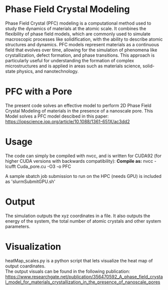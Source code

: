 # Phase Field Crystal Modeling
Phase Field Crystal (PFC) modeling is a computational method used to study the dynamics of materials at the atomic scale. It combines the flexibility of phase field models, which are commonly used to simulate macroscopic processes like solidification, with the ability to describe atomic structures and dynamics. PFC models represent materials as a continuous field that evolves over time, allowing for the simulation of phenomena like crystallization, defect formation, and phase transitions. This approach is particularly useful for understanding the formation of complex microstructures and is applied in areas such as materials science, solid-state physics, and nanotechnology.

# PFC with a Pore
The present code solves an effective model to perform 2D Phase Field Crystal Modeling of materials in the presence of a nanoscale pore. This Model solves a PFC model descibed in this paper:\
https://iopscience.iop.org/article/10.1088/1361-651X/ac3dd2

# Usage
The code can simply be compiled with nvcc, and is written for CUDA92 (for higher CUDA versions with backwards compatibility):
**Compile as:**
nvcc -lcufft Cuda_pore.cu -O3 -o PFC

A sample sbatch job submission to run on the HPC (needs GPU) is included as 'slurmSubmitGPU.sh'

# Output
The simulation outputs the xyz coordinates in a file. It also outputs the energy of the system, the total number of atomic crystals and other system parameters.

# Visualization 
heatMap_scales.py is a python script that lets visualize the heat map of output coardinates. \
The output visuals can be found in the following publication: \
https://www.researchgate.net/publication/356470592_A_phase_field_crystal_model_for_materials_crystallization_in_the_presence_of_nanoscale_pores
